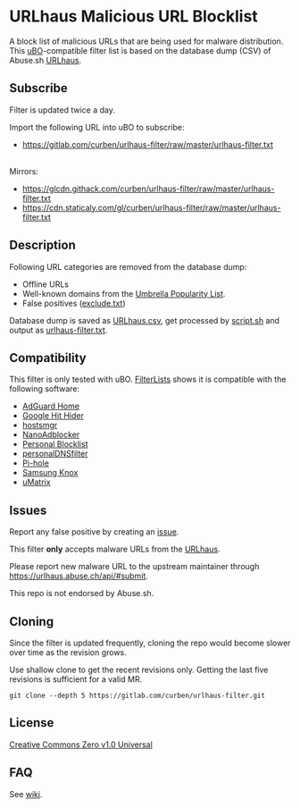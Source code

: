 # URLhaus Malicious URL Blocklist

A block list of malicious URLs that are being used for malware distribution. This [uBO](https://github.com/gorhill/uBlock/)-compatible filter list is based on the database dump (CSV) of Abuse.sh [URLhaus](https://urlhaus.abuse.ch/).

## Subscribe

Filter is updated twice a day.

Import the following URL into uBO to subscribe:

- https://gitlab.com/curben/urlhaus-filter/raw/master/urlhaus-filter.txt

<br />
Mirrors:

- https://glcdn.githack.com/curben/urlhaus-filter/raw/master/urlhaus-filter.txt
- https://cdn.staticaly.com/gl/curben/urlhaus-filter/raw/master/urlhaus-filter.txt

## Description

Following URL categories are removed from the database dump:

- Offline URLs
- Well-known domains from the [Umbrella Popularity List](https://s3-us-west-1.amazonaws.com/umbrella-static/index.html).
- False positives ([exclude.txt](src/exclude.txt))

Database dump is saved as [URLhaus.csv](src/URLhaus.csv), get processed by [script.sh](utils/script.sh) and output as [urlhaus-filter.txt](urlhaus-filter.txt).

## Compatibility

This filter is only tested with uBO. [FilterLists](https://filterlists.com/) shows it is compatible with the following software:

- [AdGuard Home](https://github.com/AdguardTeam/AdGuardHome)
- [Google Hit Hider](https://www.jeffersonscher.com/gm/google-hit-hider/)
- [hostsmgr](https://www.henrypp.org/product/hostsmgr)
- [NanoAdblocker](https://github.com/NanoAdblocker/NanoCore)
- [Personal Blocklist](https://addons.mozilla.org/firefox/addon/personal-blocklist/)
- [personalDNSfilter](https://zenz-solutions.de/personaldnsfilter)
- [Pi-hole](https://pi-hole.net/)
- [Samsung Knox](https://www.samsungknox.com/)
- [uMatrix](https://github.com/gorhill/uMatrix)

## Issues

Report any false positive by creating an [issue](https://gitlab.com/curben/urlhaus-filter/issues).

This filter **only** accepts malware URLs from the [URLhaus](https://urlhaus.abuse.ch/).

Please report new malware URL to the upstream maintainer through https://urlhaus.abuse.ch/api/#submit.

This repo is not endorsed by Abuse.sh.

## Cloning

Since the filter is updated frequently, cloning the repo would become slower over time as the revision grows.

Use shallow clone to get the recent revisions only. Getting the last five revisions is sufficient for a valid MR.

`git clone --depth 5 https://gitlab.com/curben/urlhaus-filter.git`

## License

[Creative Commons Zero v1.0 Universal](LICENSE.md)

## FAQ

See [wiki](https://gitlab.com/curben/urlhaus-filter/wikis/FAQ).
